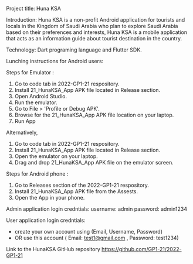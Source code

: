 Project title: 
Huna KSA

Introduction:
Huna KSA is a non-profit Android application for tourists and locals in the Kingdom of Saudi Arabia who plan to explore Saudi Arabia based on their preferences and interests, Huna KSA is a mobile application that acts as an information guide about tourist destination in the country.

Technology: 
Dart programing language and Flutter SDK.

Lunching instructions for Android users:

Steps for Emulator : 

1. Go to code tab in 2022-GP1-21 respository.
2. Install 21_HunaKSA_App APK file located in Release section.
3. Open Android Studio. 
4. Run the emulator.
5. Go to File > 'Profile or Debug APK'. 
6. Browse for the 21_HunaKSA_App APK file location on your laptop.
7. Run App

Alternatively,

1. Go to code tab in 2022-GP1-21 respository.
2. Install 21_HunaKSA_App APK file located in Release section.
3. Open the emulator on your laptop.
4. Drag and drop 21_HunaKSA_App APK file on the emulator screen.

Steps for Android phone : 

1. Go to Releases section of the 2022-GP1-21 respository.
2. Install 21_HunaKSA_App APK file from the Assests.
3. Open the App in your phone.  

Admin application login credntials: 
username: admin 
password: admin1234

User application login credntials:
- create your own account using (Email, Username, Password)
- OR use this account ( Email: test1@gmail.com , Password: test1234)

Link to the HunaKSA GitHub repository https://github.com/GP1-21/2022-GP1-21
